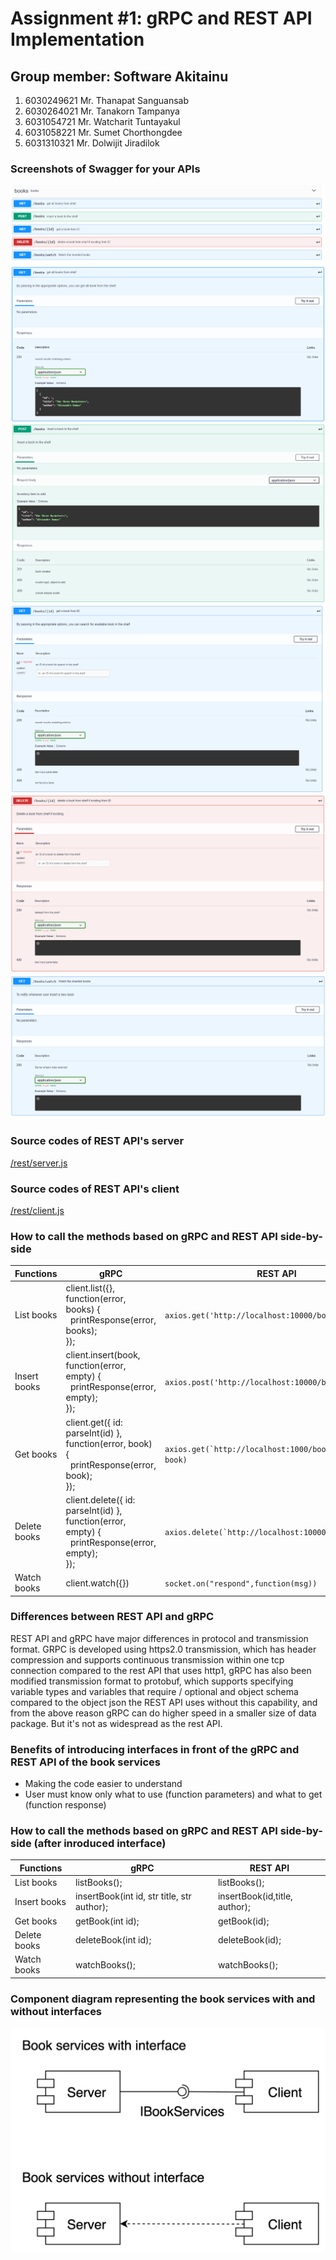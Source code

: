 # Assignment #1: gRPC and REST API Implementation

## Group member: Software Akitainu
1. 6030249621 Mr. Thanapat Sanguansab
2. 6030264021 Mr. Tanakorn Tampanya
3. 6031054721 Mr. Watcharit Tuntayakul
4. 6031058221 Mr. Sumet Chorthongdee
5. 6031310321 Mr. Dolwijit Jiradilok

### Screenshots of Swagger for your APIs
![](swagger.PNG?raw=true)
![](list.PNG?raw=true)
![](insert.PNG?raw=true)
![](get.PNG?raw=true)
![](delete.PNG?raw=true)
![](watch.PNG?raw=true)

### Source codes of REST API's server
[/rest/server.js](https://github.com/2110521-2563-1-Software-Architecture/software-akitainu-assignment-1/blob/master/rest/server.js)

### Source codes of REST API's client
[/rest/client.js](https://github.com/2110521-2563-1-Software-Architecture/software-akitainu-assignment-1/blob/master/rest/server.js)

### How to call the methods based on gRPC and REST API side-by-side
| Functions | gRPC | REST API |
|--|--|--|
| List books | client.list({}, function(error, books) {<br>&nbsp;&nbsp;printResponse(error, books);<br>}); | `axios.get('http://localhost:10000/books')`  |
| Insert books | client.insert(book, function(error, empty) {<br>&nbsp;&nbsp;printResponse(error, empty);<br>}); | `axios.post('http://localhost:10000/books', book)` |
| Get books | client.get({ id: parseInt(id) }, function(error, book) {<br>&nbsp;&nbsp;printResponse(error, book);<br>}); | ```axios.get(`http://localhost:1000/books/${id}`, book)``` |
| Delete books | client.delete({ id: parseInt(id) }, function(error, empty) {<br>&nbsp;&nbsp;printResponse(error, empty);<br>}); | ```axios.delete(`http://localhost:10000/books/${id}`)``` |
| Watch books | client.watch({}) | `socket.on("respond",function(msg))` |

### Differences between REST API and gRPC
REST API and gRPC have major differences in protocol and transmission format. GRPC is developed using https2.0 transmission, which has header compression and supports continuous transmission within one tcp connection compared to the rest API that uses http1, gRPC has also been modified transmission format to protobuf, which supports specifying variable types and variables that require / optional and object schema compared to the object json the REST API uses without this capability, and from the above reason gRPC can do higher speed in a smaller size of data package. But it's not as widespread as the rest API.

### Benefits of introducing interfaces in front of the gRPC and REST API of the book services
- Making the code easier to understand 
- User must know only what to use (function parameters) and what to get (function response)


### How to call the methods based on gRPC and REST API side-by-side (after inroduced interface)
| Functions | gRPC | REST API |
|--|--|--|
| List books | listBooks(); |  listBooks(); |
| Insert books |insertBook(int id, str title, str author);  | insertBook(id,title, author); |
| Get books | getBook(int id); |  getBook(id);|
| Delete books | deleteBook(int id); | deleteBook(id); |
| Watch books | watchBooks(); | watchBooks(); |

### Component diagram representing the book services with and without interfaces
![](component_diagrams.png?raw=true)
